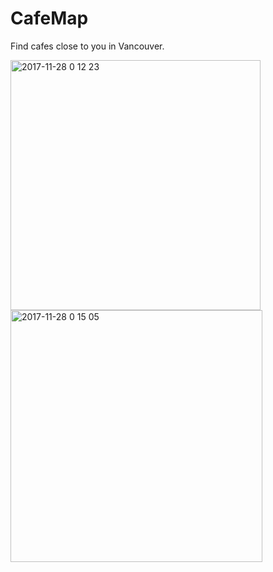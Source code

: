 # CafeMap
Find cafes close to you in Vancouver.  

<img width="400" alt="2017-11-28 0 12 23" src="https://user-images.githubusercontent.com/20366533/33309101-d86e4b3e-d3d1-11e7-963b-40a34e0e9ed8.png">

<img width="403" alt="2017-11-28 0 15 05" src="https://user-images.githubusercontent.com/20366533/33309116-e483838a-d3d1-11e7-8103-f3835313d2a2.png">